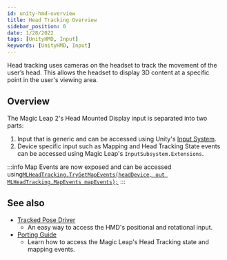 ```yaml
---
id: unity-hmd-overview
title: Head Tracking Overview
sidebar_position: 0
date: 1/28/2022
tags: [UnityHMD, Input]
keywords: [UnityHMD, Input]
---
```



Head tracking uses cameras on the headset to track the movement of the user’s head. This allows the headset to display 3D content at a specific point in the user's viewing area.


## Overview

The Magic Leap 2's Head Mounted Display input is separated into two parts:

1. Input that is generic and can be accessed using Unity's [Input System](https://docs.unity3d.com/Packages/com.unity.inputsystem@1.0/manual/QuickStartGuide.html).
2. Device specific input such as Mapping and Head Tracking State events can be accessed using Magic Leap's `InputSubsystem.Extensions`.

:::info
Map Events are now exposed and can be accessed using[`MLHeadTracking.TryGetMapEvents(headDevice, out MLHeadTracking.MapEvents mapEvents);`](/versioned_docs/version-22-May-2023/unity-api/api/UnityEngine.XR.MagicLeap/InputSubsystem/Extensions/MLHeadTracking/UnityEngine.XR.MagicLeap.InputSubsystem.Extensions.MLHeadTracking.md)
:::

## See also

- [Tracked Pose Driver](/versioned_docs/version-22-May-2023/guides/unity/input/head-tracking/tracked-pose-driver-hmd.md)
  - An easy way to access the HMD's positional and rotational input.
- [Porting Guide](/versioned_docs/version-22-May-2023/unity-api/api/UnityEngine.XR.MagicLeap/InputSubsystem/Extensions/MLHeadTracking/UnityEngine.XR.MagicLeap.InputSubsystem.Extensions.MLHeadTracking.md)
  - Learn how to access the Magic Leap's Head Tracking state and mapping events.

